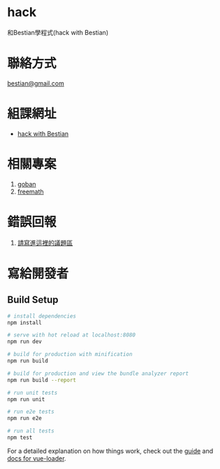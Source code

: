 # hack
和Bestian學程式(hack with Bestian)

# 聯絡方式
bestian@gmail.com

# 組課網址

* [hack with Bestian](http://hack.bestian.tw)

# 相關專案

1. [goban](https://github.com/g0v/goban)
2. [freemath](https://github.com/bestian/freemath)

# 錯誤回報

1. [請寫進這裡的議題區](https://github.com/besitan/hack/issues)

# 寫給開發者

## Build Setup

``` bash
# install dependencies
npm install

# serve with hot reload at localhost:8080
npm run dev

# build for production with minification
npm run build

# build for production and view the bundle analyzer report
npm run build --report

# run unit tests
npm run unit

# run e2e tests
npm run e2e

# run all tests
npm test
```

For a detailed explanation on how things work, check out the [guide](http://vuejs-templates.github.io/webpack/) and [docs for vue-loader](http://vuejs.github.io/vue-loader).
